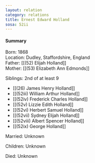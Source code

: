 ```yaml
---
layout: relation
category: relations
title: Ernest Edward Holland
sosa: 52ii
---
```


#### Summary

Born: 1868
<br>Location: Dudley, Staffordshire, England
<br>Father: [[(52) Elijah Holland]]
<br>Mother: [[(53) Elizabeth Ann Edmonds]]

Siblings: 2nd of at least 9

* [[(26) James Henry Holland]]
* [[(52iii) William Arthur Holland]]
* [[(52iv) Frederick Charles Holland]]
* [[(52v) Lizzie Edith Holland]]
* [[(52vi) Herbert Samuel Holland]]
* [[(52vii) Sydney Elijah Holland]]
* [[(52viii) Albert Spencer Holland]]
* [[(52ix) George Holland]]

Married: Unknown

Children: Unknown

Died: Unknown

<br>
